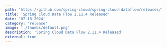 ```yaml
---
path: 'https://github.com/spring-cloud/spring-cloud-dataflow/releases/tag/v2.11.4'
title: 'Spring Cloud Data Flow 2.11.4 Released'
date: '07-18-2024'
category: 'release'
image: './thumbs/default.png'
description: 'Spring Cloud Data Flow 2.11.4 Released'
external: true
---
```

